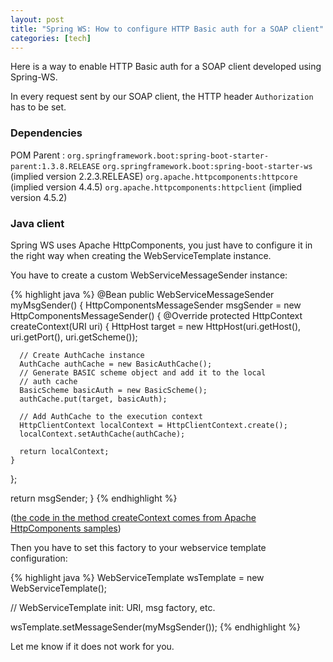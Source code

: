 ```yaml
---
layout: post
title: "Spring WS: How to configure HTTP Basic auth for a SOAP client"
categories: [tech]
---
```

Here is a way to enable HTTP Basic auth for a SOAP client developed using Spring-WS.

In every request sent by our SOAP client, the HTTP header `Authorization` has to be set.

<!--more-->

<h3>Dependencies</h3>

POM Parent : `org.springframework.boot:spring-boot-starter-parent:1.3.8.RELEASE`
`org.springframework.boot:spring-boot-starter-ws` (implied version 2.2.3.RELEASE)
`org.apache.httpcomponents:httpcore` (implied version 4.4.5)
`org.apache.httpcomponents:httpclient` (implied version 4.5.2)

<h3>Java client</h3>

Spring WS uses Apache HttpComponents, you just have to configure it in the right way when creating the WebServiceTemplate instance.

You have to create a custom WebServiceMessageSender instance:

{% highlight java %}
@Bean
public WebServiceMessageSender myMsgSender() {
  HttpComponentsMessageSender msgSender = new HttpComponentsMessageSender() {
    @Override
    protected HttpContext createContext(URI uri) {
      HttpHost target = new HttpHost(uri.getHost(), uri.getPort(), uri.getScheme());
      
      // Create AuthCache instance
      AuthCache authCache = new BasicAuthCache();
      // Generate BASIC scheme object and add it to the local
      // auth cache
      BasicScheme basicAuth = new BasicScheme();
      authCache.put(target, basicAuth);

      // Add AuthCache to the execution context
      HttpClientContext localContext = HttpClientContext.create();
      localContext.setAuthCache(authCache);
      
      return localContext;
    }
  };
  
  return msgSender;
}
{% endhighlight %}

(<a href="https://hc.apache.org/httpcomponents-client-4.5.x/httpclient/examples/org/apache/http/examples/client/ClientPreemptiveBasicAuthentication.java" target="_blank">the code in the method createContext comes from Apache HttpComponents samples</a>)

Then you have to set this factory to your webservice template configuration:

{% highlight java %}
WebServiceTemplate wsTemplate = new WebServiceTemplate();

// WebServiceTemplate init: URI, msg factory, etc.

wsTemplate.setMessageSender(myMsgSender());
{% endhighlight %}

Let me know if it does not work for you.
